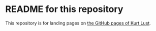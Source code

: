 # README for this repository

This repository is for landing pages on 
[the GitHub pages of Kurt Lust](https://klust.github.io).

